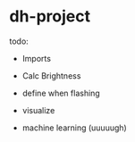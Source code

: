 # dh-project
 todo:
 - Imports
 - Calc Brightness
 - define when flashing
 - visualize

 - machine learning (uuuuugh)
